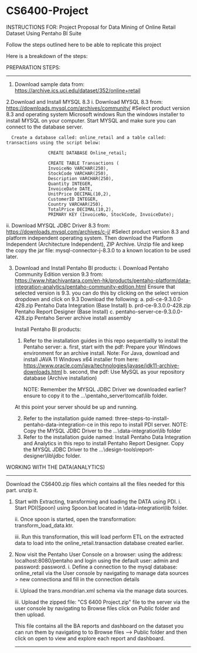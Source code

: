 # CS6400-Project

INSTRUCTIONS FOR: Project Proposal for Data Mining of Online Retail Dataset Using Pentaho BI Suite

Follow the steps outlined here to be able to replicate this project

Here is a breakdown of the steps:

PREPARATION STEPS:
*********************************************************

1. Download sample data from: https://archive.ics.uci.edu/dataset/352/online+retail

2.Download and Install MYSQL 8.3
  i. Download MYSQL 8.3 from: https://downloads.mysql.com/archives/community/ #Select product version 8.3 and operating system Microsoft windows
      Run the windows installer to install MYSQL on your computer.
      Start MYSQL and make sure you can connect to the database server.

      Create a database called: online_retail and a table called: transactions using the script below:

                    CREATE DATABASE Online_retail;

                    CREATE TABLE Transactions (
                    InvoiceNo VARCHAR(250),
                    StockCode VARCHAR(250),
                    Description VARCHAR(250),
                    Quantity INTEGER,
                    InvoiceDate DATE,
                    UnitPrice DECIMAL(10,2),
                    CustomerID INTEGER,
                    Country VARCHAR(250),
                    TotalPrice DECIMAL(10,2),
                    PRIMARY KEY (InvoiceNo, StockCode, InvoiceDate);
      
  ii. Download MYSQL JDBC Driver 8.3 from: https://downloads.mysql.com/archives/c-j/ #Select product version 8.3 and platform independent operating system. Then download the Platform Independent (Architecture Independent), ZIP Archive.
      Unzip file and keep the copy the jar file: mysql-connector-j-8.3.0 to a known location to be used later.

3. Download and Install Pentaho BI products:
   i. Download Pentaho Community Edition version 9.3 from: https://www.hitachivantara.com/en-hk/products/pentaho-platform/data-integration-analytics/pentaho-community-edition.html
       Ensure that selected version is 9.3. you can do this by clicking on the select version dropdown and click on 9.3
   Download the following:
      a. pdi-ce-9.3.0.0-428.zip Pentaho Data Integration (Base Install)
      b. prd-ce-9.3.0.0-428.zip Pentaho Report Designer  (Base Install)
      c. pentaho-server-ce-9.3.0.0-428.zip Pentaho Server archive install assembly

   Install Pentaho BI products:
   1. Refer to the installation guides in this repo sequentiallly to install the Pentaho server:
      a. first, start with the pdf: Prepare your Windows environment for an archive install. Note: For Java, download and install JAVA 11 Windows x64 installer from here: https://www.oracle.com/java/technologies/javase/jdk11-archive-downloads.html
      b. second, the pdf: Use MySQL as your repository database (Archive installation)

      NOTE: Remember the MYSQL JDBC Driver we downloaded earlier? ensure to copy it to the ...\pentaho_server\tomcat\lib folder.

   At this point your server should be up and running.

   2. Refer to the installation guide named: three-steps-to-install-pentaho-data-integration-ce in this repo to install PDI server. NOTE: Copy the MYSQL JDBC Driver to the ...\data-integration\lib folder
   3. Refer to the installation guide named: Install Pentaho Data Integration and Analytics in this repo to install Pentaho Report Designer. Copy the MYSQL JDBC Driver to the ...\design-tools\report-designer\lib\jdbc folder.




WORKING WITH THE DATA(ANALYTICS)
****************************************************************************

Download the CS6400.zip files which contains all the files needed for this part. unzip it.

1. Start with Extracting, transforming and loading the DATA using PDI.
   i. Start PDI(Spoon) using Spoon.bat located in \data-integration\lib folder.
   
   ii. Once spoon is started, open the transformation: transform_load_data.ktr.
   
   iii. Run this transformation, this will load perform ETL on the extracted data to load into the online_retail.transaction database created earlier.

3. Now visit the Pentaho User Console on a browser: using the address: localhost:8080/pentaho and login using the default user: admin and password: password.
    i. Define a connection to the mysql database: online_retail via the User console by navigating to manage data sources > new connectiona and fill in the connection details
   
    ii. Upload the trans.mondrian.xml schema via the manage data sources.
   
    iii. Upload the zipped file: "CS 6400 Project.zip" file to the server via the user console by navigating to Browse files click on Public folder and then upload.
   
     This file contains all the BA reports and dashboard on the dataset you can run them by navigating to to Browse files --> Public folder and then click on open to view and explore each report and dashboard.


   ************************************************************************************************

      
  
  
